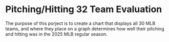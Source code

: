 # Pitching/Hitting 32 Team Evaluation
The purpose of this porject is to create a chart that displays all 30 MLB teams, and where they place on a graph determines how well their pitching and hitting was in the 2025 MLB regular season.
